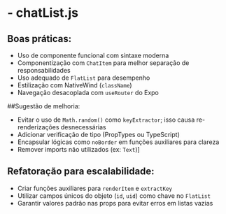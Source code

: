 # - chatList.js
## Boas práticas:
- Uso de componente funcional com sintaxe moderna
- Componentização com `ChatItem` para melhor separação de responsabilidades
- Uso adequado de `FlatList` para desempenho
- Estilização com NativeWind (`className`)
- Navegação desacoplada com `useRouter` do Expo

##Sugestão de melhoria:
- Evitar o uso de `Math.random()` como `keyExtractor`; isso causa re-renderizações desnecessárias
- Adicionar verificação de tipo (PropTypes ou TypeScript)
- Encapsular lógicas como `noBorder` em funções auxiliares para clareza
- Remover imports não utilizados (ex: `Text`)]

## Refatoração para escalabilidade:
- Criar funções auxiliares para `renderItem` e `extractKey`
- Utilizar campos únicos do objeto (`id`, `uid`) como chave no `FlatList`
- Garantir valores padrão nas props para evitar erros em listas vazias

  

  
